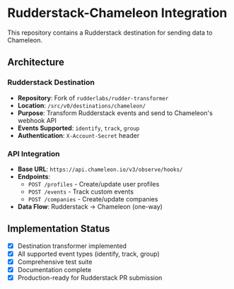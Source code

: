 # Rudderstack-Chameleon Integration

This repository contains a Rudderstack destination for sending data to Chameleon.

## Architecture

### Rudderstack Destination
- **Repository**: Fork of `rudderlabs/rudder-transformer`
- **Location**: `/src/v0/destinations/chameleon/`
- **Purpose**: Transform Rudderstack events and send to Chameleon's webhook API
- **Events Supported**: `identify`, `track`, `group`
- **Authentication**: `X-Account-Secret` header

### API Integration
- **Base URL**: `https://api.chameleon.io/v3/observe/hooks/`
- **Endpoints**:
  - `POST /profiles` - Create/update user profiles
  - `POST /events` - Track custom events  
  - `POST /companies` - Create/update companies
- **Data Flow**: Rudderstack → Chameleon (one-way)

## Implementation Status

- [x] Destination transformer implemented
- [x] All supported event types (identify, track, group)
- [x] Comprehensive test suite
- [x] Documentation complete
- [x] Production-ready for Rudderstack PR submission